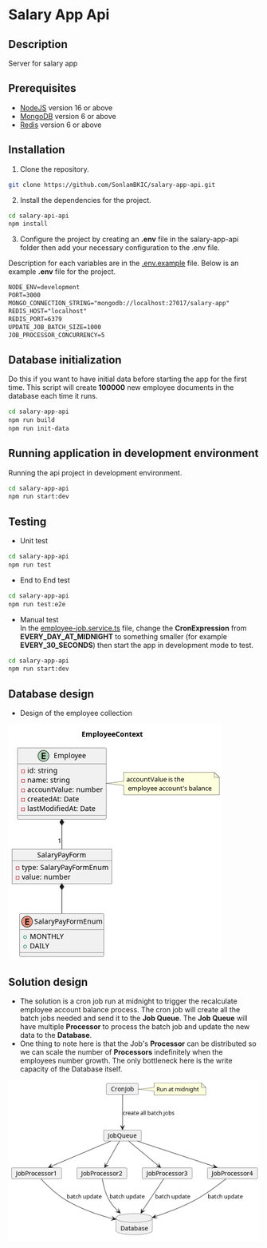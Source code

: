 # Salary App Api

## Description

Server for salary app

## Prerequisites

- [NodeJS](https://nodejs.org/en/download/) version 16 or above
- [MongoDB](https://www.mongodb.com/docs/manual/installation/) version 6 or above
- [Redis](https://redis.io/downloads/) version 6 or above

## Installation

1. Clone the repository.

```sh
git clone https://github.com/SonlamBKIC/salary-app-api.git
```

2. Install the dependencies for the project.

```sh
cd salary-api-api
npm install
```

3. Configure the project by creating an **.env** file in the salary-app-api folder then add your necessary configuration to the .env file.

Description for each variables are in the [.env.example](.env.example) file. Below is an example **.env** file for the project.

```env
NODE_ENV=development
PORT=3000
MONGO_CONNECTION_STRING="mongodb://localhost:27017/salary-app"
REDIS_HOST="localhost"
REDIS_PORT=6379
UPDATE_JOB_BATCH_SIZE=1000
JOB_PROCESSOR_CONCURRENCY=5
```

## Database initialization

Do this if you want to have initial data before starting the app for the first time.
This script will create **100000** new employee documents in the database each time it runs.

```sh
cd salary-app-api
npm run build
npm run init-data
```

## Running application in development environment

Running the api project in development environment.

```sh
cd salary-app-api
npm run start:dev
```

## Testing

- Unit test

```sh
cd salary-app-api
npm run test
```

- End to End test

```sh
cd salary-app-api
npm run test:e2e
```

- Manual test \
In the [employee-job.service.ts](/src/modules/cron-jobs/employee-job.service.ts) file, change the **CronExpression** from **EVERY_DAY_AT_MIDNIGHT** to something smaller (for example **EVERY_30_SECONDS**) then start the app in development mode to test.
```sh
cd salary-app-api
npm run start:dev
```

## Database design 
- Design of the employee collection

![Employee Context](/designs/EmployeeContext.png)

## Solution design

- The solution is a cron job run at midnight to trigger the recalculate employee account balance process. The cron job will create all the batch jobs needed and send it to the **Job Queue**. The **Job Queue** will have multiple **Processor** to process the batch job and update the new data to the **Database**.
- One thing to note here is that the Job's **Processor** can be distributed so we can scale the number of **Processors** indefinitely when the employees number growth. The only bottleneck here is the write capacity of the Database itself.

![Cron Job Solution](/designs/CronJobSolution.png)